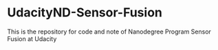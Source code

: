 # UdacityND-Sensor-Fusion
This is the repository for code and note of Nanodegree Program Sensor Fusion at Udacity 
